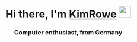 <h1 align="center">Hi there, I'm <a href="https://daniilshat.ru/" target="_blank">KimRowe</a> 
<img src="https://github.com/blackcater/blackcater/raw/main/images/Hi.gif" height="32"/></h1>
<h3 align="center">Computer enthusiast, from Germany </h3>
